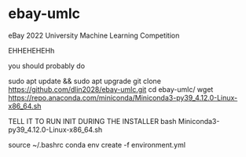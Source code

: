 # ebay-umlc
eBay 2022 University Machine Learning Competition

EHHEHEHEHh

you should probably do 

sudo apt update && sudo apt upgrade
git clone https://github.com/dlin2028/ebay-umlc.git
cd ebay-umlc/
wget https://repo.anaconda.com/miniconda/Miniconda3-py39_4.12.0-Linux-x86_64.sh

TELL IT TO RUN INIT DURING THE INSTALLER
bash Miniconda3-py39_4.12.0-Linux-x86_64.sh

source ~/.bashrc
conda env create -f environment.yml
